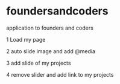 # foundersandcoders
application to founders and coders

1 Load my page

2 auto slide image and add @media

3 add slide of my projects

4 remove slider and add link to my projects
